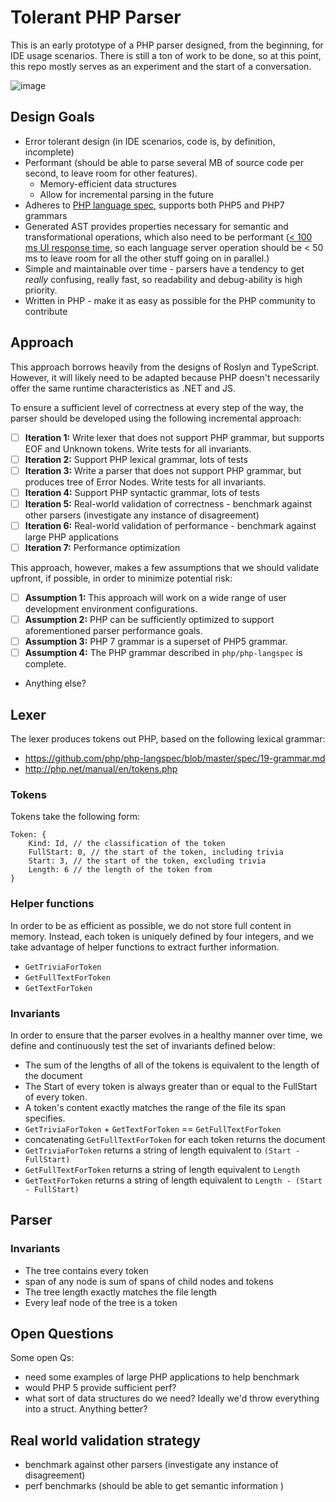# Tolerant PHP Parser
This is an early prototype of a PHP parser designed, from the beginning, for IDE usage scenarios. There is
still a ton of work to be done, so at this point, this repo mostly serves as 
an experiment and the start of a conversation.

![image](https://cloud.githubusercontent.com/assets/762848/19023070/4ab01c92-889a-11e6-9bb5-ec1a6816aba2.png)
## Design Goals
* Error tolerant design (in IDE scenarios, code is, by definition, incomplete)
* Performant (should be able to parse several MB of source code per second,
 to leave room for other features). 
  * Memory-efficient data structures
  * Allow for incremental parsing in the future
* Adheres to [PHP language spec](https://github.com/php/php-langspec),
supports both PHP5 and PHP7 grammars
* Generated AST provides properties necessary for semantic and transformational
operations, which also need to be performant 
([< 100 ms UI response time](https://www.computer.org/csdl/proceedings/afips/1968/5072/00/50720267.pdf),
so each language server operation should be < 50 ms to leave room for all the
 other stuff going on in parallel.)
* Simple and maintainable over time - parsers have a tendency to get *really*
 confusing, really fast, so readability and debug-ability is high priority.
* Written in PHP - make it as easy as possible for the PHP community to contribute

## Approach
This approach borrows heavily from the designs of Roslyn and TypeScript. However,
it will likely need to be adapted because PHP doesn't necessarily offer the 
same runtime characteristics as .NET and JS.

To ensure a sufficient level of correctness at every step of the way, the
parser should be developed using the following incremental approach:

* [ ] **Iteration 1:** Write lexer that does not support PHP grammar, but supports EOF 
and Unknown tokens. Write tests for all invariants.
* [ ] **Iteration 2:** Support PHP lexical grammar, lots of tests
* [ ] **Iteration 3:** Write a parser that does not support PHP grammar, but produces tree of 
Error Nodes. Write tests for all invariants.
* [ ] **Iteration 4:** Support PHP syntactic grammar, lots of tests
* [ ] **Iteration 5:** Real-world validation of correctness - benchmark against other parsers 
(investigate any instance of disagreement)
* [ ] **Iteration 6:** Real-world validation of performance - benchmark against large 
PHP applications
* [ ] **Iteration 7:** Performance optimization

This approach, however, makes a few assumptions that we should validate upfront, if possible,
in order to minimize potential risk:
* [ ] **Assumption 1:** This approach will work on a wide range of user development environment configurations.
* [ ] **Assumption 2:** PHP can be sufficiently optimized to support aforementioned parser performance goals.
* [ ] **Assumption 3:** PHP 7 grammar is a superset of PHP5 grammar.
* [ ] **Assumption 4:** The PHP grammar described in `php/php-langspec` is complete.
* Anything else?

## Lexer
The lexer produces tokens out PHP, based on the following lexical grammar:
* https://github.com/php/php-langspec/blob/master/spec/19-grammar.md
* http://php.net/manual/en/tokens.php

### Tokens
Tokens take the following form:
```
Token: {
    Kind: Id, // the classification of the token
    FullStart: 0, // the start of the token, including trivia
    Start: 3, // the start of the token, excluding trivia
    Length: 6 // the length of the token from
}
```

### Helper functions
In order to be as efficient as possible, we do not store full content in memory.
Instead, each token is uniquely defined by four integers, and we take advantage of helper
functions to extract further information.
* `GetTriviaForToken`
* `GetFullTextForToken`
* `GetTextForToken`

### Invariants
In order to ensure that the parser evolves in a healthy manner over time, 
we define and continuously test the set of invariants defined below:
* The sum of the lengths of all of the tokens is equivalent to the length of the document
* The Start of every token is always greater than or equal to the FullStart of every token.
* A token's content exactly matches the range of the file its span specifies.
* `GetTriviaForToken` + `GetTextForToken` == `GetFullTextForToken`
* concatenating `GetFullTextForToken` for each token returns the document
* `GetTriviaForToken` returns a string of length equivalent to `(Start - FullStart)`
* `GetFullTextForToken` returns a string of length equivalent to `Length`
* `GetTextForToken` returns a string of length equivalent to `Length - (Start - FullStart)`

## Parser
### Invariants
* The tree contains every token
* span of any node is sum of spans of child nodes and tokens
* The tree length exactly matches the file length
* Every leaf node of the tree is a token


## Open Questions
Some open Qs:
  * need some examples of large PHP applications to help benchmark
  * would PHP 5 provide sufficient perf?
  * what sort of data structures do we need? Ideally we'd throw everything into a struct. Anything better?


## Real world validation strategy
* benchmark against other parsers (investigate any instance of disagreement)
* perf benchmarks (should be able to get semantic information )